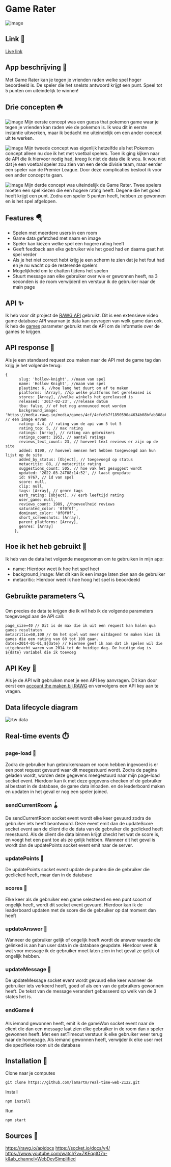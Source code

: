 # Game Rater
![image](https://user-images.githubusercontent.com/55801193/168215387-174360fd-ace1-446d-9b55-8dcbaaedf2dd.png)
## Link 🔗
[Live link](https://rtw-ml.herokuapp.com/)

## App beschrijving 📱
Met Game Rater kan je tegen je vrienden raden welke spel hoger beoordeeld is. De speler die het snelsts antwoord krijgt een punt. Speel tot 5 punten om uiteindelijk te winnen!

## Drie concepten ☘️

![image](https://user-images.githubusercontent.com/55801193/168216088-7ada2695-eb20-482d-be03-850af27156d8.png)
 Mijn eerste concept was een guess that pokemon game waar je tegen je vrienden kan raden wie de pokemon is. Ik wou dit in eerste instantie uitwerken, maar ik bedacht me uiteindelijk om een ander concept uit te werken.
 
![image](https://user-images.githubusercontent.com/55801193/168216097-b9cb59fd-4411-48d4-be6d-ffcd2e63d148.png)
Mijn tweede concept was eigenlijk hetzelfde als het Pokemon concept alleen nu doe ik het met voetbal spelers. Toen ik ging kijken naar de API die ik hiervoor nodig had, kreeg ik niet de data die ik wou. Ik wou niet dat je een voetbal speler zou zien van een derde divisie team, maar eerder een speler van de Premier League. Door deze complicaties besloot ik voor een ander concept te gaan.

![image](https://user-images.githubusercontent.com/55801193/168216102-936e9814-b565-4752-a01f-b386ac018434.png)
Mijn derde concept was uiteindelijk de Game Rater. Twee spelers moeten een spel kiezen die een hogere rating heeft. Degene die het goed heeft krijgt een punt. Zodra een speler 5 punten heeft, hebben ze gewonnen en is het spel afgelopen.


## Features 🪂
- Spelen met meerdere users in een room
- Game data gefetched met naam en image
- Speler kan kiezen welke spel een hogere rating heeft
- Geeft feedback aan elke gebruiker wie het goed had en daarna gaat het spel verder
- Als je het niet correct hebt krijg je een scherm te zien dat je het fout had en je nu wacht op de resterende spelers
- Mogelijkheid om te chatten tijdens het spelen
- Stuurt message aan elke gebruiker over wie er gewonnen heeft, na 3 seconden is de room verwijderd en verstuur ik de gebruiker naar de main page

## API ✨
Ik heb voor dit project de [RAWG API](https://rawg.io/apidocs) gebruikt. Dit is een extensieve video game database API waarvan je data kan opvragen van welk game dan ook. Ik heb de [games](https://api.rawg.io/docs/#tag/games) parameter gebruikt met de API om de informatie over de games te krijgen.

## API response 🤖
Als je een standaard request zou maken naar de API met de game tag dan krijg je het volgende terug:
```
{
      slug: 'hollow-knight', //naam van spel
      name: 'Hollow Knight', //naam van spel
      playtime: 6, //hoe lang het duurt om af te maken
      platforms: [Array], //op welke platforms het gereleased is
      stores: [Array], //welke winkels het gereleased is
      released: '2017-02-23', //release datum
      tba: false, // of het nog announced moet worden
      background_image: 'https://media.rawg.io/media/games/4cf/4cfc6b7f1850590a4634b08bfab308ab.jpg', // een image ervan
      rating: 4.4, // rating van de api van 5 tot 5
      rating_top: 5, // max rating
      ratings: [Array], // rating van gebruikers
      ratings_count: 1953, // aantal ratings
      reviews_text_count: 23, // hoeveel text reviews er zijn op de site
      added: 8190, // hoeveel mensen het hebben toegevoegd aan hun lijst op de site
      added_by_status: [Object], // toegevoegd op status
      metacritic: 88, // metacritic rating
      suggestions_count: 505, // hoe vak het gesuggest wordt
      updated: '2022-03-24T08:14:52', // laast geupdate 
      id: 9767, // id van spel
      score: null, 
      clip: null,
      tags: [Array], // genre tags
      esrb_rating: [Object], // esrb leeftijd rating
      user_game: null,
      reviews_count: 1989, //hoeveelheid reviews
      saturated_color: '0f0f0f',
      dominant_color: '0f0f0f',
      short_screenshots: [Array],
      parent_platforms: [Array],
      genres: [Array] 
    },
```

## Hoe ik het heb gebruikt 📜
Ik heb van de data het volgende meegenomen om te gebruiken in mijn app:
- name: Hierdoor weet ik hoe het spel heet
- background_image: Met dit kan ik een image laten zien aan de gebruiker
- metacritic: Hierdoor weet ik hoe hoog het spel is beoordeeld

## Gebruikte parameters 🔍
Om precies de data te krijgen die ik wil heb ik de volgende parameters toegevoegd aan de API call:
 ```
 page_size=40 // Dit is de max die ik uit een request kan halen qua games resultaten
 metacritic=60,100 // Om het spel wat meer uitdagend te maken kies ik games die een rating van 60 tot 100 gaan.
 dates=2014-01-01,${date} // Hiermee geef ik aan dat ik spelen wil die uitgebracht waren van 2014 tot de huidige dag. De huidige dag is ${date} variabel die ik toevoeg
 ```
 
 ## API Key 🔑
 Als je de API wilt gebruiken moet je een API key aanvragen. Dit kan door eerst een [account the maken bij RAWG](https://rawg.io/login?forward=developer) en vervolgens een API key aan te vragen.
 
 ## Data lifecycle diagram
 ![rtw data](https://user-images.githubusercontent.com/55801193/168220099-e7987dc7-0f76-4a0f-ba2f-8767d82f3c21.jpg)
 
 ## Real-time events ⏱️
 ### page-load 🎊
 Zodra de gebruiker hun gebruikersnaam en room hebben ingevoerd is er een post request gevuurd waar dit meegestuurd wordt. Zodra de pagina geladen wordt, worden deze gegevens meegestuurd naar mijn page-load socket event. Hierdoor kan ik met deze gegevens checken of de gebruiker al bestaat in de database, de game data inloaden. en de leaderboard maken en updaten in het geval er nog een speler joined. 
 
### sendCurrentRoom 🪀
De sendCurrentRoom socket event wordt elke keer gevuurd zodra de gebruiker iets heeft beantwoord. Deze event emit dan de updateScore socket event aan de client die de data van de gebruiker die geclicked heeft meestuurd. Als de client die data binnen krijgt checkt het wat de score is, en voegt het een punt toe als ze gelijk hebben. Wanneer dit het geval is wordt dan de updatePoints socket event emit naar de server.

### updatePoints 🧨
De updatePoints socket event update de punten die de gebruiker die geclicked heeft, maar dan in de database
 
### scores 💎
Elke keer als de gebruiker een game selecteerd en een punt scoort of ongelijk heeft, wordt dit socket event gevuurd. Hierdoor kan ik de leaderboard updaten met de score die de gebruiker op dat moment dan heeft

### updateAnswer 🔋
Wanneer de gebruiker gelijk of ongelijk heeft wordt de answer waarde die gelinked is aan hun user data in de database geupdate. Hierdoor weet ik wat voor message ik de gebruiker moet laten zien in het geval ze gelijk of ongelijk hebben.

### updateMessage 🏮
De updateMessage socket event wordt gevuurd elke keer wanneer de gebruiker iets verkeerd heeft, goed of als een van de gebruikers gewonnen heeft. De tekst van de message verandert gebasseerd op welk van de 3 states het is.

### endGame 🕯️
Als iemand gewonnen heeft, emit ik de gameWon socket event naar de client die dan een message laat zien elke gebruiker in de room dan x speler gewonnen heeft. Met een setTimeout verstuur ik elke gebruiker weer terug naar de homepage. Als iemand gewonnen heeft, verwijder ik elke user met die specifieke room uit de database

## Installation 💾

Clone naar je computes

```git clone https://github.com/lamartm/real-time-web-2122.git```

Install

```npm install```

Run

```npm start```

## Sources 📗
https://rawg.io/apidocs
https://socket.io/docs/v4/
https://www.youtube.com/watch?v=ZKEqqIO7n-k&ab_channel=WebDevSimplified
